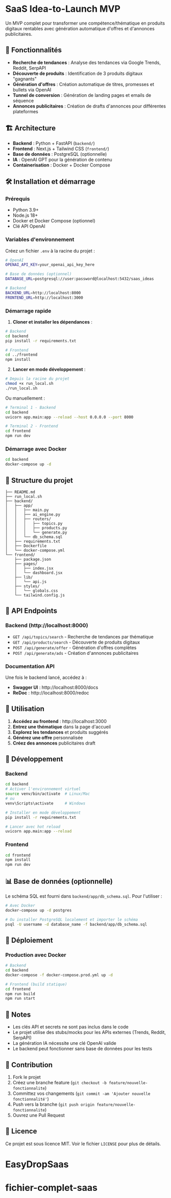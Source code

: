 # SaaS Idea-to-Launch MVP

Un MVP complet pour transformer une compétence/thématique en produits digitaux rentables avec génération automatique d'offres et d'annonces publicitaires.

## 🚀 Fonctionnalités

- **Recherche de tendances** : Analyse des tendances via Google Trends, Reddit, SerpAPI
- **Découverte de produits** : Identification de 3 produits digitaux "gagnants" 
- **Génération d'offres** : Création automatique de titres, promesses et bullets via OpenAI
- **Tunnel de conversion** : Génération de landing pages et emails de séquence
- **Annonces publicitaires** : Création de drafts d'annonces pour différentes plateformes

## 🏗️ Architecture

- **Backend** : Python + FastAPI (`backend/`)
- **Frontend** : Next.js + Tailwind CSS (`frontend/`)
- **Base de données** : PostgreSQL (optionnelle)
- **IA** : OpenAI GPT pour la génération de contenu
- **Containerisation** : Docker + Docker Compose

## 🛠️ Installation et démarrage

### Prérequis

- Python 3.9+
- Node.js 18+
- Docker et Docker Compose (optionnel)
- Clé API OpenAI

### Variables d'environnement

Créez un fichier `.env` à la racine du projet :

```bash
# OpenAI
OPENAI_API_KEY=your_openai_api_key_here

# Base de données (optionnel)
DATABASE_URL=postgresql://user:password@localhost:5432/saas_ideas

# Backend
BACKEND_URL=http://localhost:8000
FRONTEND_URL=http://localhost:3000
```

### Démarrage rapide

1. **Cloner et installer les dépendances** :
```bash
# Backend
cd backend
pip install -r requirements.txt

# Frontend  
cd ../frontend
npm install
```

2. **Lancer en mode développement** :
```bash
# Depuis la racine du projet
chmod +x run_local.sh
./run_local.sh
```

Ou manuellement :
```bash
# Terminal 1 - Backend
cd backend
uvicorn app.main:app --reload --host 0.0.0.0 --port 8000

# Terminal 2 - Frontend
cd frontend
npm run dev
```

### Démarrage avec Docker

```bash
cd backend
docker-compose up -d
```

## 📁 Structure du projet

```
├── README.md
├── run_local.sh
├── backend/
│   ├── app/
│   │   ├── main.py
│   │   ├── ai_engine.py
│   │   ├── routers/
│   │   │   ├── topics.py
│   │   │   ├── products.py
│   │   │   └── generate.py
│   │   └── db_schema.sql
│   ├── requirements.txt
│   ├── Dockerfile
│   └── docker-compose.yml
└── frontend/
    ├── package.json
    ├── pages/
    │   ├── index.jsx
    │   └── dashboard.jsx
    ├── lib/
    │   └── api.js
    ├── styles/
    │   └── globals.css
    └── tailwind.config.js
```

## 🔌 API Endpoints

### Backend (http://localhost:8000)

- `GET /api/topics/search` - Recherche de tendances par thématique
- `GET /api/products/search` - Découverte de produits digitaux
- `POST /api/generate/offer` - Génération d'offres complètes
- `POST /api/generate/ads` - Création d'annonces publicitaires

### Documentation API

Une fois le backend lancé, accédez à :
- **Swagger UI** : http://localhost:8000/docs
- **ReDoc** : http://localhost:8000/redoc

## 🎯 Utilisation

1. **Accédez au frontend** : http://localhost:3000
2. **Entrez une thématique** dans la page d'accueil
3. **Explorez les tendances** et produits suggérés
4. **Générez une offre** personnalisée
5. **Créez des annonces** publicitaires draft

## 🔧 Développement

### Backend

```bash
cd backend
# Activer l'environnement virtuel
source venv/bin/activate  # Linux/Mac
# ou
venv\Scripts\activate     # Windows

# Installer en mode développement
pip install -r requirements.txt

# Lancer avec hot reload
uvicorn app.main:app --reload
```

### Frontend

```bash
cd frontend
npm install
npm run dev
```

## 📊 Base de données (optionnelle)

Le schéma SQL est fourni dans `backend/app/db_schema.sql`. Pour l'utiliser :

```bash
# Avec Docker
docker-compose up -d postgres

# Ou installer PostgreSQL localement et importer le schéma
psql -U username -d database_name -f backend/app/db_schema.sql
```

## 🚀 Déploiement

### Production avec Docker

```bash
# Backend
cd backend
docker-compose -f docker-compose.prod.yml up -d

# Frontend (build statique)
cd frontend
npm run build
npm run start
```

## 📝 Notes

- Les clés API et secrets ne sont pas inclus dans le code
- Le projet utilise des stubs/mocks pour les APIs externes (Trends, Reddit, SerpAPI)
- La génération IA nécessite une clé OpenAI valide
- Le backend peut fonctionner sans base de données pour les tests

## 🤝 Contribution

1. Fork le projet
2. Créez une branche feature (`git checkout -b feature/nouvelle-fonctionnalite`)
3. Committez vos changements (`git commit -am 'Ajouter nouvelle fonctionnalité'`)
4. Push vers la branche (`git push origin feature/nouvelle-fonctionnalite`)
5. Ouvrez une Pull Request

## 📄 Licence

Ce projet est sous licence MIT. Voir le fichier `LICENSE` pour plus de détails.
# EasyDropSaas
# fichier-complet-saas
